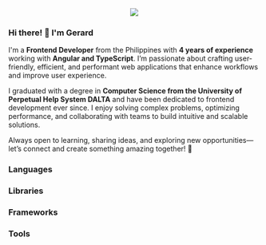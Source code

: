 <div align="center">
  <img src="https://user-images.githubusercontent.com/74038190/225813708-98b745f2-7d22-48cf-9150-083f1b00d6c9.gif"  />
</div>

### Hi there! 👋 I'm Gerard

I'm a **Frontend Developer** from the Philippines with **4 years of experience** working with **Angular and TypeScript**. I’m passionate about crafting user-friendly, efficient, and performant web applications that enhance workflows and improve user experience.

I graduated with a degree in **Computer Science from the University of Perpetual Help System DALTA** and have been dedicated to frontend development ever since. I enjoy solving complex problems, optimizing performance, and collaborating with teams to build intuitive and scalable solutions.

Always open to learning, sharing ideas, and exploring new opportunities—let’s connect and create something amazing together! 🚀

###

### Languages

### Libraries

### Frameworks

### Tools
